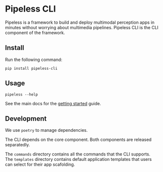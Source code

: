 # Pipeless CLI

Pipeless is a framework to build and deploy multimodal perception apps in minutes without worrying about multimedia pipelines.
Pipeless CLI is the CLI component of the framework.

## Install

Run the following command:

```console
pip install pipeless-cli
```

## Usage

```console
pipeless --help
```

See the main docs for the [getting started](https://github.com/miguelaeh/pipeless) guide.

## Development

We use `poetry` to manage dependencies.

The CLI depends on the core component. Both components are released separatedly.

The `commands` directory contains all the commands that the CLI supports.
The `templates` directory contains default application templates that users can select for their app scafolding.
